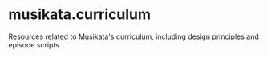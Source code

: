 # musikata.curriculum
Resources related to Musikata's curriculum, including design principles and episode scripts.
